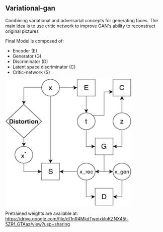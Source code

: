## Variational-gan

Combining variational and adversarial concepts for generating faces. The main idea is to use critic network to improve GAN's ability to reconstruct original pictures

Final Model is composed of:
- Encoder (E)
- Generator (G)
- Discriminator (D)
- Latent space discriminator (C)
- Critic-network (S)

<img src="./model-scheme.jpg " width="400" height="400">

Pretrained weights are available at:
https://drive.google.com/file/d/1nR4MkdTwpixklpKZNX45t-5ZRf_GTAaz/view?usp=sharing
